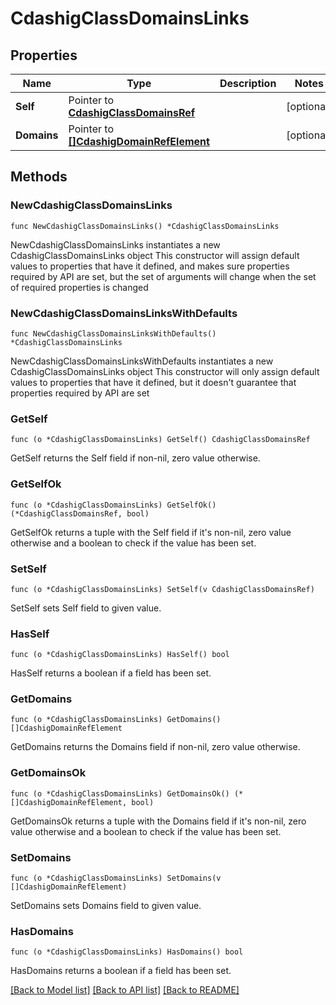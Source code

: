 # CdashigClassDomainsLinks

## Properties

Name | Type | Description | Notes
------------ | ------------- | ------------- | -------------
**Self** | Pointer to [**CdashigClassDomainsRef**](CdashigClassDomainsRef.md) |  | [optional] 
**Domains** | Pointer to [**[]CdashigDomainRefElement**](CdashigDomainRefElement.md) |  | [optional] 

## Methods

### NewCdashigClassDomainsLinks

`func NewCdashigClassDomainsLinks() *CdashigClassDomainsLinks`

NewCdashigClassDomainsLinks instantiates a new CdashigClassDomainsLinks object
This constructor will assign default values to properties that have it defined,
and makes sure properties required by API are set, but the set of arguments
will change when the set of required properties is changed

### NewCdashigClassDomainsLinksWithDefaults

`func NewCdashigClassDomainsLinksWithDefaults() *CdashigClassDomainsLinks`

NewCdashigClassDomainsLinksWithDefaults instantiates a new CdashigClassDomainsLinks object
This constructor will only assign default values to properties that have it defined,
but it doesn't guarantee that properties required by API are set

### GetSelf

`func (o *CdashigClassDomainsLinks) GetSelf() CdashigClassDomainsRef`

GetSelf returns the Self field if non-nil, zero value otherwise.

### GetSelfOk

`func (o *CdashigClassDomainsLinks) GetSelfOk() (*CdashigClassDomainsRef, bool)`

GetSelfOk returns a tuple with the Self field if it's non-nil, zero value otherwise
and a boolean to check if the value has been set.

### SetSelf

`func (o *CdashigClassDomainsLinks) SetSelf(v CdashigClassDomainsRef)`

SetSelf sets Self field to given value.

### HasSelf

`func (o *CdashigClassDomainsLinks) HasSelf() bool`

HasSelf returns a boolean if a field has been set.

### GetDomains

`func (o *CdashigClassDomainsLinks) GetDomains() []CdashigDomainRefElement`

GetDomains returns the Domains field if non-nil, zero value otherwise.

### GetDomainsOk

`func (o *CdashigClassDomainsLinks) GetDomainsOk() (*[]CdashigDomainRefElement, bool)`

GetDomainsOk returns a tuple with the Domains field if it's non-nil, zero value otherwise
and a boolean to check if the value has been set.

### SetDomains

`func (o *CdashigClassDomainsLinks) SetDomains(v []CdashigDomainRefElement)`

SetDomains sets Domains field to given value.

### HasDomains

`func (o *CdashigClassDomainsLinks) HasDomains() bool`

HasDomains returns a boolean if a field has been set.


[[Back to Model list]](../README.md#documentation-for-models) [[Back to API list]](../README.md#documentation-for-api-endpoints) [[Back to README]](../README.md)


